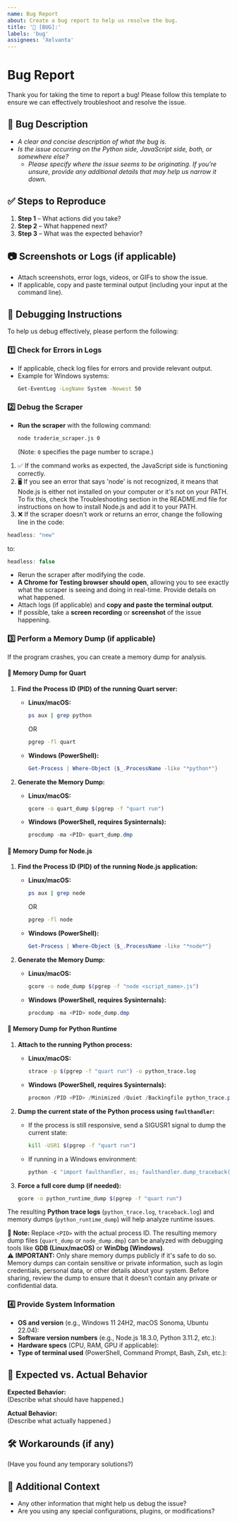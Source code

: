 ```yaml
---
name: Bug Report
about: Create a bug report to help us resolve the bug.
title: '🐞 [BUG]:'
labels: 'bug'
assignees: 'Xelvanta'
---
```


# Bug Report  

Thank you for taking the time to report a bug! Please follow this template to ensure we can effectively troubleshoot and resolve the issue.  

## 🐞 Bug Description  
- *A clear and concise description of what the bug is.*
- *Is the issue occurring on the Python side, JavaScript side, both, or somewhere else?*
  - *Please specify where the issue seems to be originating. If you’re unsure, provide any additional details that may help us narrow it down.*

## ✅ Steps to Reproduce  
1. **Step 1** – What actions did you take?  
2. **Step 2** – What happened next?  
3. **Step 3** – What was the expected behavior?  

## 📷 Screenshots or Logs (if applicable)  
- Attach screenshots, error logs, videos, or GIFs to show the issue.  
- If applicable, copy and paste terminal output (including your input at the command line).  

## 🔎 Debugging Instructions  
To help us debug effectively, please perform the following:  

### 1️⃣ Check for Errors in Logs  
- If applicable, check log files for errors and provide relevant output.  
- Example for Windows systems:  
  ```bash
  Get-EventLog -LogName System -Newest 50
  ```

### 2️⃣ Debug the Scraper  
- **Run the scraper** with the following command:
  ```bash
  node traderie_scraper.js 0
  ```
  (Note: `0` specifies the page number to scrape.)
1. ✅ If the command works as expected, the JavaScript side is functioning correctly.
2. 🖥️ If you see an error that says 'node' is not recognized, it means that Node.js is either not installed on your computer or it's not on your PATH. To fix this, check the Troubleshooting section in the README.md file for instructions on how to install Node.js and add it to your PATH.
3. ❌ If the scraper doesn't work or returns an error, change the following line in the code:
  ```javascript
  headless: "new"
  ```
  to:
  ```javascript
  headless: false
  ```
- Rerun the scraper after modifying the code.
- **A Chrome for Testing browser should open**, allowing you to see exactly what the scraper is seeing and doing in real-time. Provide details on what happened.
- Attach logs (if applicable) and **copy and paste the terminal output**.
- If possible, take a **screen recording** or **screenshot** of the issue happening.

### 3️⃣ Perform a Memory Dump (if applicable)  
If the program crashes, you can create a memory dump for analysis.  

#### **📌 Memory Dump for Quart**  
1. **Find the Process ID (PID) of the running Quart server:**  
   - **Linux/macOS:**  
     ```bash
     ps aux | grep python
     ```
     OR  
     ```bash
     pgrep -fl quart
     ```
   - **Windows (PowerShell):**  
     ```powershell
     Get-Process | Where-Object {$_.ProcessName -like "*python*"}
     ```

2. **Generate the Memory Dump:**  
   - **Linux/macOS:**  
     ```bash
     gcore -o quart_dump $(pgrep -f "quart run")
     ```
   - **Windows (PowerShell, requires Sysinternals):**  
     ```powershell
     procdump -ma <PID> quart_dump.dmp
     ```

#### **📌 Memory Dump for Node.js**  
1. **Find the Process ID (PID) of the running Node.js application:**  
   - **Linux/macOS:**  
     ```bash
     ps aux | grep node
     ```
     OR  
     ```bash
     pgrep -fl node
     ```
   - **Windows (PowerShell):**  
     ```powershell
     Get-Process | Where-Object {$_.ProcessName -like "*node*"}
     ```

2. **Generate the Memory Dump:**  
   - **Linux/macOS:**  
     ```bash
     gcore -o node_dump $(pgrep -f "node <script_name>.js")
     ```
   - **Windows (PowerShell, requires Sysinternals):**  
     ```powershell
     procdump -ma <PID> node_dump.dmp
     ```

#### **📌 Memory Dump for Python Runtime**  
1. **Attach to the running Python process:**  
   - **Linux/macOS:**  
     ```bash
     strace -p $(pgrep -f "quart run") -o python_trace.log
     ```
   - **Windows (PowerShell, requires Sysinternals):**  
     ```powershell
     procmon /PID <PID> /Minimized /Quiet /Backingfile python_trace.pml
     ```

2. **Dump the current state of the Python process using `faulthandler`:**  
   - If the process is still responsive, send a SIGUSR1 signal to dump the current state:  
     ```bash
     kill -USR1 $(pgrep -f "quart run")
     ```
   - If running in a Windows environment:  
     ```powershell
     python -c "import faulthandler, os; faulthandler.dump_traceback(open('traceback.log', 'w'))"
     ```

3. **Force a full core dump (if needed):**  
   ```bash
   gcore -o python_runtime_dump $(pgrep -f "quart run")
   ```

The resulting **Python trace logs** (`python_trace.log`, `traceback.log`) and memory dumps (`python_runtime_dump`) will help analyze runtime issues.

📌 **Note:** Replace `<PID>` with the actual process ID. The resulting memory dump files (`quart_dump` or `node_dump.dmp`) can be analyzed with debugging tools like **GDB (Linux/macOS)** or **WinDbg (Windows)**.  
⚠️ **IMPORTANT:** Only share memory dumps publicly if it's safe to do so. Memory dumps can contain sensitive or private information, such as login credentials, personal data, or other details about your system. Before sharing, review the dump to ensure that it doesn't contain any private or confidential data.

### 4️⃣ Provide System Information  
- **OS and version** (e.g., Windows 11 24H2, macOS Sonoma, Ubuntu 22.04):
- **Software version numbers** (e.g., Node.js 18.3.0, Python 3.11.2, etc.):
- **Hardware specs** (CPU, RAM, GPU if applicable):
- **Type of terminal used** (PowerShell, Command Prompt, Bash, Zsh, etc.):

## 📌 Expected vs. Actual Behavior  
**Expected Behavior:**  
(Describe what should have happened.)  

**Actual Behavior:**  
(Describe what actually happened.)  

## 🛠 Workarounds (if any)  
(Have you found any temporary solutions?)  

## 📝 Additional Context  
- Any other information that might help us debug the issue?  
- Are you using any special configurations, plugins, or modifications?  

